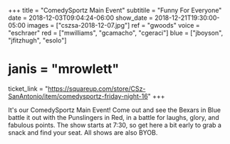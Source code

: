 +++
title = "ComedySportz Main Event"
subtitile = "Funny For Everyone"
date = 2018-12-03T09:04:24-06:00
show_date = 2018-12-21T19:30:00-05:00
images = ["cszsa-2018-12-07.jpg"]
ref = "gwoods"
voice = "eschraer"
red = ["mwilliams", "gcamacho", "cgeraci"]
blue = ["jboyson", "jfitzhugh", "esolo"]
# janis = "mrowlett"


ticket_link = "https://squareup.com/store/CSz-SanAntonio/item/comedysportz-friday-night-16"
+++

It's our ComedySportz Main Event! Come out and see the Bexars in Blue battle it out with the Punslingers in Red, in a battle for laughs, glory, and fabulous points. The show starts at 7:30, so get here a bit early to grab a snack and find your seat. All shows are also BYOB.
